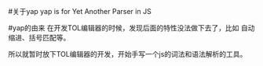 #关于yap
yap is for Yet Another Parser in JS

#yap的由来
在开发TOL编辑器的时候，发现后面的特性没法做下去了，比如 自动缩进、括号匹配等。

所以就暂时放下TOL编辑器的开发，开始手写一个js的词法和语法解析的工具。
